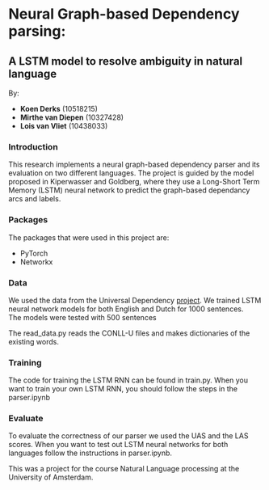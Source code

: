 

# Neural Graph-based Dependency parsing:
## A LSTM model to resolve ambiguity in natural language

By:
* **Koen Derks** (10518215)
* **Mirthe van Diepen** (10327428)
* **Lois van Vliet** (10438033) 


### Introduction
This research implements a neural graph-based dependency parser and its evaluation on two different languages. The project is guided by the model proposed in Kiperwasser and Goldberg, where they use a Long-Short Term Memory (LSTM) neural network to predict the graph-based dependancy arcs and labels.  

### Packages

The packages that were used in this project are:
* PyTorch
* Networkx
 

### Data

We used the data from the Universal Dependency [project](http://universaldependencies.org). We trained LSTM neural network models for both English and Dutch for 1000 sentences.  
The models were tested with 500 sentences

The read_data.py reads the CONLL-U files and makes dictionaries of the existing words. 

### Training

The code for training the LSTM RNN can be found in train.py. When you want to train your own LSTM RNN, you should follow the steps in the parser.ipynb

### Evaluate

To evaluate the correctness of our parser we used the UAS and the LAS scores. When you want to test out LSTM neural networks for both languages follow the instructions in parser.ipynb. 


This was a project for the course Natural Language processing at the University of Amsterdam.  
